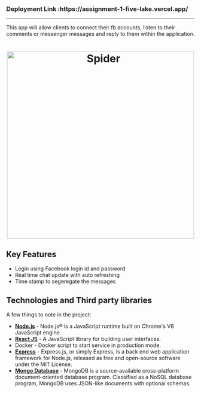   <!-- Dependency Status -->
<h3> Deployment Link :https://assignment-1-five-lake.vercel.app/</h3>

<hr />

This app will allow clients to connect their fb accounts, listen to their comments or messenger messages and reply to them within the application.

<h1 align="center">
  <img src="https://github.com/anubis-me/task101/blob/main/data/1.png" width=500 alt="Spider">
</h1>

## Key Features

* Login using Facebook login id and password
* Real time chat update with auto refreshing
* Time stamp to segeregate the messages

## Technologies and Third party libraries

A few things to note in the project:
* **[Node.js]()** - Node.js® is a JavaScript runtime built on Chrome's V8 JavaScript engine. 
* **[React JS]()** - A JavaScript library for building user interfaces.
* Docker - Docker script to start service in production mode.
* **[Express]()** - Express.js, or simply Express, is a back end web application framework for Node.js, released as free and open-source software under the MIT License.
* **[Mongo Database](#)** - MongoDB is a source-available cross-platform document-oriented database program. Classified as a NoSQL database program, MongoDB uses JSON-like documents with optional schemas. 
